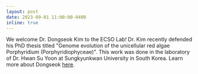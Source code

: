 ```yaml
---
layout: post
date: 2023-09-01 11:00:00-0400
inline: true
---
```


We welcome Dr. Dongseok Kim to the ECSO Lab! Dr. Kim recently defended his PhD thesis titled "Genome evolution of the unicellular red algae Porphyridium (Porphyridiophyceae)". This work was done in the laboratory of Dr. Hwan Su Yoon at Sungkyunkwan University in South Korea. Learn more about Dongseok [here](https://ecsolab.com/people/).
